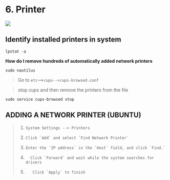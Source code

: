 # 6. Printer

![](../.gitbook/assets/35069-printererror.gif)

## Identify installed printers in  system

```text
lpstat -a
```

**How do I remove hundreds of automatically added network printers**

```text
sudo nautilus
```

> Go to `etc`--&gt;`cups-->cups-browsed.conf`



> stop cups and then remove the printers from the file

```text
sudo service cups-browsed stop
```

## ADDING A NETWORK PRINTER \(UBUNTU\)

> 1. `System Settings --> Printers`
>
> 2.     Click `Add` and select `Find Network Printer`
>
> 3.     Enter the `IP address` in the `Host` field, and click `Find.`
>
> 4.       Click `Forward` and wait while the system searches for drivers
>
> 5.        Click `Apply` to finish

## 

